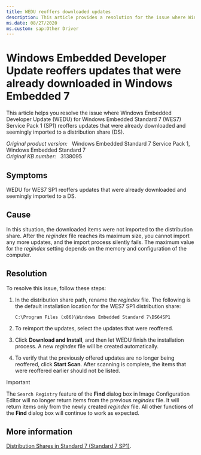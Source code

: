 ```yaml
---
title: WEDU reoffers downloaded updates
description: This article provides a resolution for the issue where Windows Embedded Developer Update for Windows Embedded Standard 7 (WES7) Service Pack 1 (SP1) reoffers updates that were already downloaded and seemingly imported to a distribution share (DS).
ms.date: 08/27/2020
ms.custom: sap:Other Driver
---
```

# Windows Embedded Developer Update reoffers updates that were already downloaded in Windows Embedded 7

This article helps you resolve the issue where Windows Embedded Developer Update (WEDU) for Windows Embedded Standard 7 (WES7) Service Pack 1 (SP1) reoffers updates that were already downloaded and seemingly imported to a distribution share (DS).

_Original product version:_ &nbsp; Windows Embedded Standard 7 Service Pack 1, Windows Embedded Standard 7  
_Original KB number:_ &nbsp; 3138095

## Symptoms

WEDU for WES7 SP1 reoffers updates that were already downloaded and seemingly imported to a DS.

## Cause

In this situation, the downloaded items were not imported to the distribution share. After the *regindex* file reaches its maximum size, you cannot import any more updates, and the import process silently fails. The maximum value for the *regindex* setting depends on the memory and configuration of the computer.

## Resolution

To resolve this issue, follow these steps:

1. In the distribution share path, rename the *regindex* file. The following is the default installation location for the WES7 SP1 distribution share:

    `C:\Program Files (x86)\Windows Embedded Standard 7\DS64SP1`

2. To reimport the updates, select the updates that were reoffered.
3. Click **Download and Install**, and then let WEDU finish the installation process. A new *regindex* file will be created automatically.
4. To verify that the previously offered updates are no longer being reoffered, click **Start Scan**. After scanning is complete, the items that were reoffered earlier should not be listed.

> [!IMPORTANT]
> The `Search Registry` feature of the **Find** dialog box in Image Configuration Editor will no longer return items from the previous *regindex* file. It will return items only from the newly created *regindex* file. All other functions of the **Find**  dialog box will continue to work as expected.

## More information

[Distribution Shares in Standard 7 (Standard 7 SP1)](/previous-versions/windows/embedded/ff794652(v=winembedded.60)).

